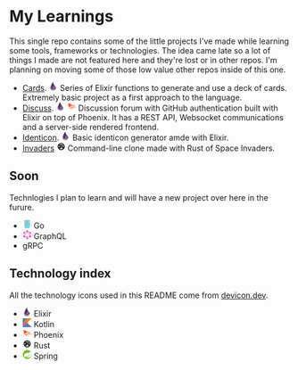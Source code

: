 # My Learnings

This single repo contains some of the little projects I've made while learning some tools, frameworks or technologies. The idea came late so a lot of things I made are not featured here and they're lost or in other repos. I'm planning on moving some of those low value other repos inside of this one.

* [Cards](./elixir_cards/). <img src="./icons/elixir.svg" height="16px"/> Series of Elixir functions to generate and use a deck of cards. Extremely basic project as a first approach to the language.
* [Discuss](./elixir_discuss/). <img src="./icons/elixir.svg" height="16px"/> <img src="./icons/phoenix.svg" height="16px"/> Discussion forum with GitHub authentication built with Elixir on top of Phoenix. It has a REST API, Websocket communications and a server-side rendered frontend.
* [Identicon](./elixir_identicon/). <img src="./icons/elixir.svg" height="16px"/> Basic identicon generator amde with Elixir.
* [Invaders](./rust_invaders/) <img src="./icons/rust.svg" height="16px"/> Command-line clone made with Rust of Space Invaders.

## Soon
Technlogies I plan to learn and will have a new project over here in the furure.
* <img src="./icons/go.svg" height="16px"/> Go
* <img src="./icons/graph-ql.svg" height="16px"/> GraphQL 
* gRPC

## Technology index
All the technology icons used in this README come from [devicon.dev](https://devicon.dev/).

* <img src="./icons/elixir.svg" height="16px"/> Elixir
* <img src="./icons/kotlin.svg" height="16px"/> Kotlin
* <img src="./icons/phoenix.svg" height="16px"/> Phoenix
* <img src="./icons/rust.svg" height="16px"/> Rust
* <img src="./icons/spring.svg" height="16px"/> Spring